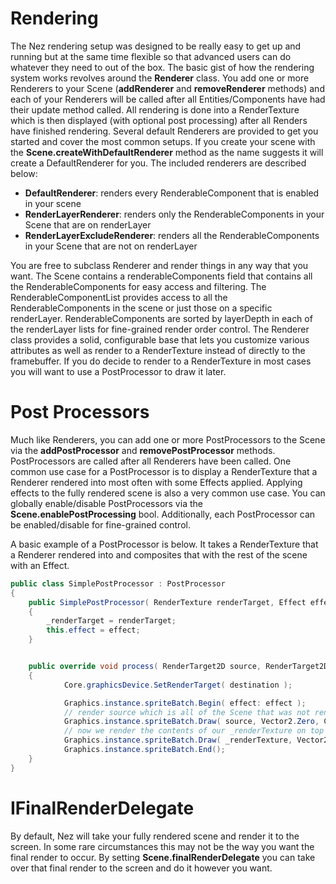 Rendering
==========

The Nez rendering setup was designed to be really easy to get up and running but at the same time flexible so that advanced users can do whatever they need to out of the box. The basic gist of how the rendering system works revolves around the **Renderer** class. You add one or more Renderers to your Scene (**addRenderer** and **removeRenderer** methods) and each of your Renderers will be called after all Entities/Components have had their update method called. All rendering is done into a RenderTexture which is then displayed (with optional post processing) after all Renders have finished rendering. Several default Renderers are provided to get you started and cover the most common setups. If you create your scene with the **Scene.createWithDefaultRenderer** method as the name suggests it will create a DefaultRenderer for you. The included renderers are described below:

- **DefaultRenderer**: renders every RenderableComponent that is enabled in your scene
- **RenderLayerRenderer**: renders only the RenderableComponents in your Scene that are on renderLayer
- **RenderLayerExcludeRenderer**: renders all the RenderableComponents in your Scene that are not on renderLayer

You are free to subclass Renderer and render things in any way that you want. The Scene contains a renderableComponents field that contains all the RenderableComponents for easy access and filtering. The RenderableComponentList provides access to all the RenderableComponents in the scene or just those on a specific renderLayer. RenderableComponents are sorted by layerDepth in each of the renderLayer lists for fine-grained render order control. The Renderer class provides a solid, configurable base that lets you customize various attributes as well as render to a RenderTexture instead of directly to the framebuffer. If you do decide to render to a RenderTexture in most cases you will want to use a PostProcessor to draw it later.


Post Processors
==========

Much like Renderers, you can add one or more PostProcessors to the Scene via the **addPostProcessor** and **removePostProcessor** methods. PostProcessors are called after all Renderers have been called. One common use case for a PostProcessor is to display a RenderTexture that a Renderer rendered into most often with some Effects applied. Applying effects to the fully rendered scene is also a very common use case. You can globally enable/disable PostProcessors via the **Scene.enablePostProcessing** bool. Additionally, each PostProcessor can be enabled/disable for fine-grained control.

A basic example of a PostProcessor is below. It takes a RenderTexture that a Renderer rendered into and composites that with the rest of the scene with an Effect.

```cs
public class SimplePostProcessor : PostProcessor
{
	public SimplePostProcessor( RenderTexture renderTarget, Effect effect ) : base( 0 )
	{
		_renderTarget = renderTarget;
		this.effect = effect;
	}


	public override void process( RenderTarget2D source, RenderTarget2D destination )
	{
			Core.graphicsDevice.SetRenderTarget( destination );

			Graphics.instance.spriteBatch.Begin( effect: effect );
			// render source which is all of the Scene that was not rendered into _renderTarget
			Graphics.instance.spriteBatch.Draw( source, Vector2.Zero, Color.White );
			// now we render the contents of our _renderTexture on top of it
			Graphics.instance.spriteBatch.Draw( _renderTexture, Vector2.Zero );
			Graphics.instance.spriteBatch.End();
	}
}
```


IFinalRenderDelegate
==========

By default, Nez will take your fully rendered scene and render it to the screen. In some rare circumstances this may not be the way you want the final render to occur. By setting **Scene.finalRenderDelegate** you can take over that final render to the screen and do it however you want.
